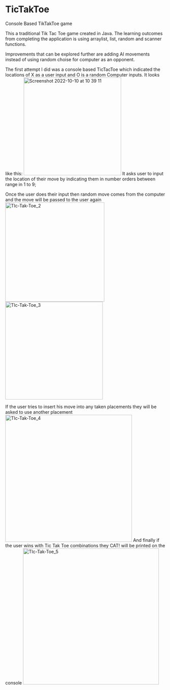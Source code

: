 # TicTakToe
Console Based TikTakToe game

This a traditional Tik Tac Toe game created in Java. The learning outcomes from completing the application is using arraylist, list, random and scanner functions. 

Improvements that can be explored further are adding AI movements instead of using random choise for computer as an opponent. 

The first attempt I did was a console based TicTacToe which indicated the locations of X as a user input and O is a random Computer inputs. It looks like this: 
<img width="307" alt="Screenshot 2022-10-10 at 10 39 11" src="https://user-images.githubusercontent.com/100639316/194839731-05c2d1dc-635e-4ae0-9015-8ba4f3e79b89.png">
It asks user to input the location of their move by indicating them in number orders between range in 1 to 9;

Once the user does their input then random move comes from the computer and the move will be passed to the user again
<img width="312" alt="TIc-Tak-Toe_2" src="https://user-images.githubusercontent.com/100639316/194839971-55af09cd-2cd8-4228-bf3b-294c3fd01d98.png">
<img width="307" alt="TIc-Tak-Toe_3" src="https://user-images.githubusercontent.com/100639316/194840039-36a3a87b-334c-45c8-96ed-1bfd163a5dd8.png">

If the user tries to insert his move into any taken placements they will be asked to use another placement 
<img width="399" alt="TIc-Tak-Toe_4" src="https://user-images.githubusercontent.com/100639316/194840414-e1494288-fda5-4721-8656-0bdcad23f313.png">
And finally if the user wins with Tic Tak Toe combinations they CAT! will be printed on the console
<img width="428" alt="TIc-Tak-Toe_5" src="https://user-images.githubusercontent.com/100639316/194840546-5da9dfc8-7548-4f7c-9a23-456ebd3e91b1.png">
